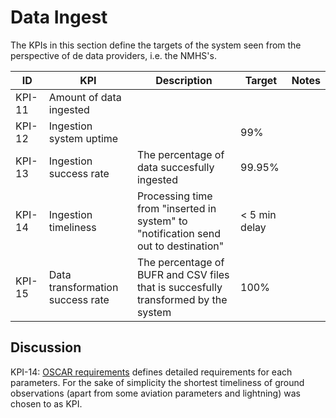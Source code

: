 # Data Ingest

The KPIs in this section define the targets of the system seen from the perspective of de data providers, i.e. the NMHS's.

|ID|KPI|Description|Target|Notes|
|---|---|---|---|---|
|KPI-11|Amount of data ingested|||
|KPI-12|Ingestion system uptime||99%||
|KPI-13|Ingestion success rate|The percentage of data succesfully ingested|99.95%||
|KPI-14|Ingestion timeliness|Processing time from "inserted in system" to "notification send out to destination"|< 5 min delay||
|KPI-15|Data transformation success rate|The percentage of BUFR and CSV files that is succesfully transformed by the system|100%||

## Discussion

KPI-14: [OSCAR requirements](https://space.oscar.wmo.int/requirements) defines detailed requirements for each parameters. For the sake of simplicity the shortest timeliness of ground observations (apart from some aviation parameters and lightning) was chosen to as KPI.


